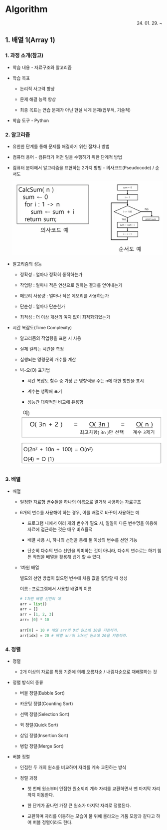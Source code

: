 # Algorithm

<div style="text-align: right"> 24. 01. 29. ~ </div>

## 1. 배열 1(Array 1)

### 1. 과정 소개(참고)

  * 학습 내용 - 자료구조와 알고리즘

  * 학습 목표

    * 논리적 사고력 향상

    * 문제 해결 능력 향상

    * 최종 목표는 연습 문제가 아닌 현실 세계 문제(업무적, 기술적)

  * 학습 도구 - Python

### 2. 알고리즘

  * 유한한 단계를 통해 문제를 해결하기 위한 절차나 방법

  * 컴퓨터 용어 - 컴퓨터가 어떤 일을 수행하기 위한 단계적 방법

  * 컴퓨터 분야에서 알고리즘을 표현하는 2가지 방법 - 의사코드(Pseudocode) / 순서도

    ![image](image/1.PNG)

* 알고리즘의 성능

    * 정확성 : 얼마나 정확히 동작하는가

    * 작업량 : 얼마나 적은 연산으로 원하는 결과를 얻어내는가

    * 메모리 사용량 : 얼마나 적은 메모리를 사용하는가

    * 단순성 : 얼마나 단순한가

    * 최적성 : 더 이상 개선의 여지 없이 최적화되었는가

* 시간 복잡도(Time Complexity)

    * 알고리즘의 작업량을 표현 시 사용

    * 실제 걸리는 시간을 측정

    * 실행되는 명령문의 개수를 계산

    * 빅-오(O) 표기법

      * 시간 복잡도 함수 중 가장 큰 영향력을 주는 n에 대한 항만을 표시

      * 계수는 생략해 표기

      * 성능간 대략적인 비교에 유용함

      ![image](image/2.PNG)

### 3. 배열

* 배열

    * 일정한 자료형 변수들을 하나의 이름으로 열거해 사용하는 자료구조

    * 6개의 변수를 사용해야 하는 경우, 이를 배열로 바꾸어 사용하는 예

      * 프로그램 내에서 여러 개의 변수가 필요 시, 일일이 다른 변수명을 이용해 자료에 접근하는 것은 매우 비효율적

      * 배열 사용 시, 하나의 선언을 통해 둘 이상의 변수를 선언 가능

      * 단순히 다수의 변수 선언을 의미하는 것이 아니라, 다수의 변수로는 하기 힘든 작업을 배열을 활용해 쉽게 할 수 있다.

    * 1차원 배열

      별도의 선언 방법이 없으면 변수에 처음 값을 할당할 때 생성
      
      이름 : 프로그램에서 사용할 배열의 이름

      ```python
      # 1차원 배열 선언의 예
      arr = list()
      arr = []
      arr = [1, 2, 3]
      arr= [0] * 10

      arr[0] = 10 # 배열 arr의 0번 원소에 10을 저장하라.
      arr[idx] = 20 # 배열 arr의 idx번 원소에 20을 저장하라.
      ```

### 4. 정렬

* 정렬

    * 2개 이상의 자료를 특정 기준에 의해 오름차순 / 내림차순으로 재배열하는 것

* 정렬 방식의 종류

    * 버블 정렬(Bubble Sort)

    * 카운팅 정렬(Counting Sort)

    * 선택 정렬(Selection Sort)

    * 퀵 정렬(Quick Sort)

    * 삽입 정렬(Insertion Sort)

    * 병합 정렬(Merge Sort)

* 버블 정렬

    * 인접한 두 개의 원소를 비교하며 자리를 계속 교환하는 방식

    * 정렬 과정
    
      * 첫 번째 원소부터 인접한 원소끼리 계속 자리를 교환하면서 맨 마지막 자리까지 이동한다.

      * 한 단계가 끝나면 가장 큰 원소가 마지막 자리로 정렬된다.

      * 교환하며 자리를 이동하는 모습이 물 위에 올라오는 거품 모양과 같다고 하여 버블 정렬이라도 한다.

      
